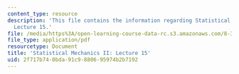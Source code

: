 ```yaml
---
content_type: resource
description: 'This file contains the information regarding Statistical Mechanics II:
  Lecture 15.'
file: /media/https%3A/open-learning-course-data-rc.s3.amazonaws.com/8-334-statistical-mechanics-ii-statistical-physics-of-fields-spring-2014/2f717b740bda91c9880695974b2b7192_MIT8_334S14_Lec15.pdf
file_type: application/pdf
resourcetype: Document
title: 'Statistical Mechanics II: Lecture 15'
uid: 2f717b74-0bda-91c9-8806-95974b2b7192
---
```

